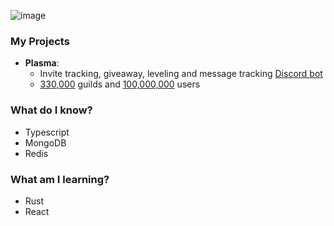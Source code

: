 ![image](https://user-images.githubusercontent.com/48297933/118883585-4e93c880-b8ed-11eb-896e-27c7e5310041.png)

### **My Projects**
- **Plasma**: 
	- Invite tracking, giveaway, leveling and message tracking <u>Discord bot</U>
	- <u>330,000</u> guilds and <u>100,000,000</u> users
	
### **What do I know?**
- Typescript
- MongoDB
- Redis

### **What am I learning?** 
- Rust
- React
